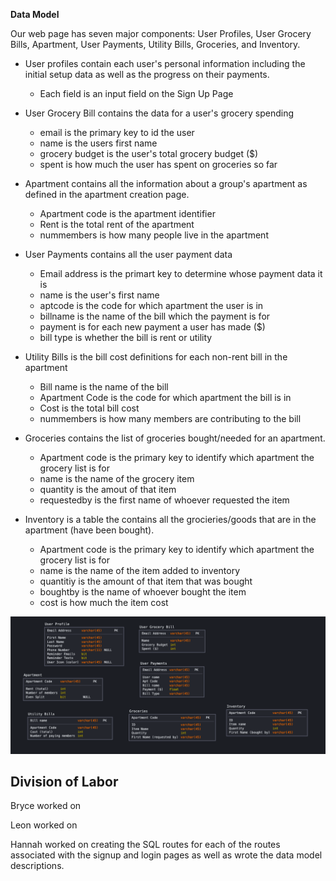 **Data Model**

Our web page has seven major components: User Profiles, User Grocery Bills, Apartment, User Payments, Utility Bills, Groceries, and Inventory. 

*  User profiles contain each user's personal information including the  initial setup data as well as the progress on their payments. 
    *  Each field is an input field on the Sign Up Page

*  User Grocery Bill contains the data for a user's grocery spending
    *  email is the primary key to id the user
    *  name is the users first name
    *  grocery budget is the user's total grocery budget ($)
    *  spent is how much the user has spent on groceries so far

*  Apartment contains all the information about a group's apartment as defined in the apartment creation page. 
    *  Apartment code is the apartment identifier
    *  Rent is the total rent of the apartment
    *  nummembers is how many people live in the apartment

*  User Payments contains all the user payment data
    *  Email address is the primart key to determine whose payment data it is
    *  name is the user's first name
    *  aptcode is the code for which apartment the user is in
    *  billname is the name of the bill which the payment is for
    *  payment is for each new payment a user has made ($)
    *  bill type is whether the bill is rent or utility

*  Utility Bills is the bill cost definitions for each non-rent bill in the apartment
    *  Bill name is the name of the bill
    *  Apartment Code is the code for which apartment the bill is in
    *  Cost is the total bill cost
    * nummembers is how many members are contributing to the bill

*  Groceries contains the list of groceries bought/needed for an apartment. 
    *  Apartment code is the primary key to identify which apartment the grocery list is for
    *  name is the name of the grocery item
    *  quantity is the amout of that item
    *  requestedby is the first name of whoever requested the item

*  Inventory is a table the contains all the grocieries/goods that are in the apartment (have been bought). 
    *  Apartment code is the primary key to identify which apartment the grocery list is for
    *  name is the name of the item added to inventory
    *  quantitiy is the amount of that item that was bought
    *  boughtby is the name of whoever bought the item
    *  cost is how much the item cost

![Data Model](images/new_data_model.png)

## Division of Labor

Bryce worked on 

Leon worked on 

Hannah worked on creating the SQL routes for each of the routes associated with the signup and login pages as well as wrote the data model descriptions.